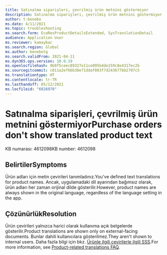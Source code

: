 ```yaml
---
title: Satınalma siparişleri, çevrilmiş ürün metnini göstermiyor
description: Satınalma siparişleri, çevrilmiş ürün metnini göstermiyor.
author: t-benebo
ms.date: 4/11/2021
ms.topic: troubleshooting
ms.search.form: EcoResProductDetailsExtended, SysTranslationDetail
audience: Application User
ms.reviewer: kamaybac
ms.search.region: Global
ms.author: benebotg
ms.search.validFrom: 2021-04-11
ms.dyn365.ops.version: 10.0.19
ms.openlocfilehash: 9b0f5ceec89327e11ce895b4de159c8e4317ec2b
ms.sourcegitcommit: c011a2ef66b38e71ddaf003f7d243677bb2707c5
ms.translationtype: HT
ms.contentlocale: tr-TR
ms.lasthandoff: 05/12/2021
ms.locfileid: "6026970"
---
```

# <a name="purchase-orders-dont-show-translated-product-text"></a><span data-ttu-id="5e77f-103">Satınalma siparişleri, çevrilmiş ürün metnini göstermiyor</span><span class="sxs-lookup"><span data-stu-id="5e77f-103">Purchase orders don't show translated product text</span></span>

<span data-ttu-id="5e77f-104">KB numarası: 4612098</span><span class="sxs-lookup"><span data-stu-id="5e77f-104">KB number: 4612098</span></span>

## <a name="symptoms"></a><span data-ttu-id="5e77f-105">Belirtiler</span><span class="sxs-lookup"><span data-stu-id="5e77f-105">Symptoms</span></span>

<span data-ttu-id="5e77f-106">Ürün adları için metin çevirileri tanımladınız.</span><span class="sxs-lookup"><span data-stu-id="5e77f-106">You've defined text translations for product names.</span></span> <span data-ttu-id="5e77f-107">Ancak, uygulamadaki dil ayarından bağımsız olarak, ürün adları her zaman orijinal dilde gösterilir.</span><span class="sxs-lookup"><span data-stu-id="5e77f-107">However, product names are always shown in the original language, regardless of the language setting in the app.</span></span>

## <a name="resolution"></a><span data-ttu-id="5e77f-108">Çözünürlük</span><span class="sxs-lookup"><span data-stu-id="5e77f-108">Resolution</span></span>

<span data-ttu-id="5e77f-109">Ürün çevirileri yalnızca harici olarak kullanıma açık belgelerde gösterilir.</span><span class="sxs-lookup"><span data-stu-id="5e77f-109">Product translations are shown only on external-facing documents.</span></span> <span data-ttu-id="5e77f-110">Bunlar dahili kullanıcılara gösterilmez.</span><span class="sxs-lookup"><span data-stu-id="5e77f-110">They aren't shown to internal users.</span></span> <span data-ttu-id="5e77f-111">Daha fazla bilgi için bkz. [Ürünle ilgili çevirilerle ilgili SSS](../../pim/translations-product-related-information.md#where-can-i-view-the-translated-information).</span><span class="sxs-lookup"><span data-stu-id="5e77f-111">For more information, see [Product-related translations FAQ](../../pim/translations-product-related-information.md#where-can-i-view-the-translated-information).</span></span>
